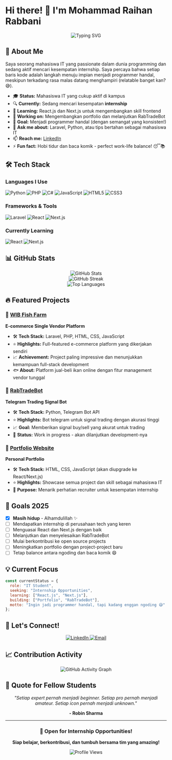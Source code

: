 # Hi there! 👋 I'm Mohammad Raihan Rabbani

<div align="center">
  <img src="https://readme-typing-svg.herokuapp.com?font=Fira+Code&pause=1000&color=2196F3&center=true&vCenter=true&width=435&lines=Welcome+to+my+GitHub+profile!;IT+Student+%7C+Future+Developer;Looking+for+internship+opportunities;Building+cool+projects+with+passion!" alt="Typing SVG" />
</div>

## 🚀 About Me

Saya seorang mahasiswa IT yang passionate dalam dunia programming dan sedang aktif mencari kesempatan internship. Saya percaya bahwa setiap baris kode adalah langkah menuju impian menjadi programmer handal, meskipun terkadang rasa malas datang menghampiri (relatable banget kan? 😅).

- 🎓 **Status:** Mahasiswa IT yang cukup aktif di kampus
- 🔍 **Currently:** Sedang mencari kesempatan **internship**
- 🌱 **Learning:** React.js dan Next.js untuk mengembangkan skill frontend
- 💼 **Working on:** Mengembangkan portfolio dan melanjutkan RabTradeBot
- 🎯 **Goal:** Menjadi programmer handal (dengan semangat yang konsisten!)
- 💬 **Ask me about:** Laravel, Python, atau tips bertahan sebagai mahasiswa IT
- 📫 **Reach me:** [LinkedIn](https://www.linkedin.com/in/mohammadraihanrabbani/)
- ⚡ **Fun fact:** Hobi tidur dan baca komik - perfect work-life balance! 😴📚

## 🛠️ Tech Stack

### Languages I Use
![Python](https://img.shields.io/badge/Python-3776AB?style=for-the-badge&logo=python&logoColor=white)
![PHP](https://img.shields.io/badge/PHP-777BB4?style=for-the-badge&logo=php&logoColor=white)
![C#](https://img.shields.io/badge/C%23-239120?style=for-the-badge&logo=c-sharp&logoColor=white)
![JavaScript](https://img.shields.io/badge/JavaScript-F7DF1E?style=for-the-badge&logo=javascript&logoColor=black)
![HTML5](https://img.shields.io/badge/HTML5-E34F26?style=for-the-badge&logo=html5&logoColor=white)
![CSS3](https://img.shields.io/badge/CSS3-1572B6?style=for-the-badge&logo=css3&logoColor=white)

### Frameworks & Tools
![Laravel](https://img.shields.io/badge/Laravel-FF2D20?style=for-the-badge&logo=laravel&logoColor=white)
![React](https://img.shields.io/badge/React-20232A?style=for-the-badge&logo=react&logoColor=61DAFB)
![Next.js](https://img.shields.io/badge/Next.js-000000?style=for-the-badge&logo=next.js&logoColor=white)

### Currently Learning
![React](https://img.shields.io/badge/Learning-React-61DAFB?style=for-the-badge&logo=react&logoColor=white)
![Next.js](https://img.shields.io/badge/Learning-Next.js-000000?style=for-the-badge&logo=next.js&logoColor=white)

## 📊 GitHub Stats

<div align="center">
  <img src="https://github-readme-stats.vercel.app/api?username=rab781&show_icons=true&theme=tokyonight&hide_border=true" alt="GitHub Stats" />
</div>

<div align="center">
  <img src="https://github-readme-streak-stats.herokuapp.com/?user=rab781&theme=tokyonight&hide_border=true" alt="GitHub Streak" />
</div>

<div align="center">
  <img src="https://github-readme-stats.vercel.app/api/top-langs/?username=rab781&layout=compact&theme=tokyonight&hide_border=true" alt="Top Languages" />
</div>

## 🔥 Featured Projects

### 🌟 [WIB Fish Farm](https://github.com/rab781/wib-fish-farm)
**E-commerce Single Vendor Platform**
- 🛠 **Tech Stack:** Laravel, PHP, HTML, CSS, JavaScript
- ⭐ **Highlights:** Full-featured e-commerce platform yang dikerjakan sendiri
- 📈 **Achievement:** Project paling impressive dan menunjukkan kemampuan full-stack development
- 🐟 **About:** Platform jual-beli ikan online dengan fitur management vendor tunggal

### 🤖 [RabTradeBot](https://github.com/rab781/rabtradebot)
**Telegram Trading Signal Bot**
- 🛠 **Tech Stack:** Python, Telegram Bot API
- ⭐ **Highlights:** Bot telegram untuk signal trading dengan akurasi tinggi
- 📈 **Goal:** Memberikan signal buy/sell yang akurat untuk trading
- 🚧 **Status:** Work in progress - akan dilanjutkan development-nya

### 💼 [Portfolio Website](https://github.com/rab781/portfolio)
**Personal Portfolio**
- 🛠 **Tech Stack:** HTML, CSS, JavaScript (akan diupgrade ke React/Next.js)
- ⭐ **Highlights:** Showcase semua project dan skill sebagai mahasiswa IT
- 🎯 **Purpose:** Menarik perhatian recruiter untuk kesempatan internship

## 🎯 Goals 2025

- [x] **Masih hidup** - Alhamdulillah ✨
- [ ] Mendapatkan internship di perusahaan tech yang keren
- [ ] Menguasai React dan Next.js dengan baik
- [ ] Melanjutkan dan menyelesaikan RabTradeBot
- [ ] Mulai berkontribusi ke open source projects
- [ ] Meningkatkan portfolio dengan project-project baru
- [ ] Tetap balance antara ngoding dan baca komik 😄

## 💡 Current Focus

```javascript
const currentStatus = {
  role: "IT Student",
  seeking: "Internship Opportunities",
  learning: ["React.js", "Next.js"],
  building: ["Portfolio", "RabTradeBot"],
  motto: "Ingin jadi programmer handal, tapi kadang enggan ngoding 😅"
};
```

## 🤝 Let's Connect!

<div align="center">
  <a href="https://www.linkedin.com/in/mohammadraihanrabbani/" target="_blank">
    <img src="https://img.shields.io/badge/LinkedIn-0077B5?style=for-the-badge&logo=linkedin&logoColor=white" alt="LinkedIn" />
  </a>
  <a href="mailto:rab781@example.com" target="_blank">
    <img src="https://img.shields.io/badge/Email-D14836?style=for-the-badge&logo=gmail&logoColor=white" alt="Email" />
  </a>
</div>

## 📈 Contribution Activity

<div align="center">
  <img src="https://github-readme-activity-graph.vercel.app/graph?username=rab781&theme=tokyo-night&hide_border=true" alt="GitHub Activity Graph" />
</div>

## 💭 Quote for Fellow Students

<div align="center">
  
  *"Setiap expert pernah menjadi beginner. Setiap pro pernah menjadi amateur. Setiap icon pernah menjadi unknown."*
  
  **- Robin Sharma**
  
</div>

---

<div align="center">
  
  ### 🚀 Open for Internship Opportunities!
  **Siap belajar, berkontribusi, dan tumbuh bersama tim yang amazing!**
  
  ![Profile Views](https://komarev.com/ghpvc/?username=rab781&color=brightgreen&style=flat-square)
  
</div>
